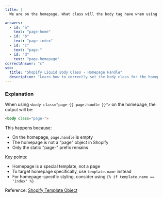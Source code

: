 ```yaml
---
title: |
  We are on the homepage. What class will the body tag have when using `<body class="page-{{ page.handle }}">`? 🏷️

answers:
  - id: "a"
    text: "page-home"
  - id: "b"
    text: "page-index"
  - id: "c"
    text: "page-"
  - id: "d"
    text: "page-homepage"
correctAnswer: "c"
seo:
  title: "Shopify Liquid Body Class - Homepage Handle"
  description: "Learn how to correctly set the body class for the homepage in Shopify Liquid."
---
```


### Explanation

When using `<body class="page-{{ page.handle }}">` on the homepage, the output will be:

```html
<body class="page-">
```

This happens because:
- On the homepage, `page.handle` is empty
- The homepage is not a "page" object in Shopify
- Only the static "page-" prefix remains

Key points:
- Homepage is a special template, not a page
- To target homepage specifically, use `template.name` instead
- For homepage-specific styling, consider using `{% if template.name == 'index' %}`

Reference: [Shopify Template Object](https://shopify.dev/docs/api/liquid/objects/template) 